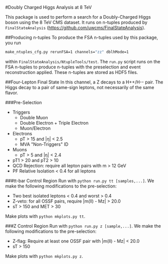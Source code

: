 #Doubly Charged Higgs Analysis at 8 TeV

This package is used to perform a search for a Doubly-Charged Higgs boson using
the 8 TeV CMS dataset. It runs on n-tuples produced by `FinalStateAnalysis`
(https://github.com/uwcms/FinalStateAnalysis).

##Producing n-tuples
To produce the FSA n-tuples used by this package, you run

```sh
make_ntuples_cfg.py rerunFSA=1 channels="zz" dblhMode=1
```

within `FinalStateAnalysis/NtupleTools/test`. The `run.py` script runs on the
FSA n-tuples to produce n-tuples with the preselection and event reconstruction
applied. These n-tuples are stored as HDF5 files.

##Four-Lepton Final State
In this channel, a Z decays to a H++/H-- pair. The Higgs decay to a pair of
same-sign leptons, not necessarily of the same flavor.

###Pre-Selection
 - Triggers
   - Double Muon
   - Double Electron + Triple Electron
   - Muon/Electron
 - Electrons
   - pT > 15 and |&eta;| < 2.5
   - MVA "Non-Triggers" ID
 - Muons
   - pT > 5 and |&eta;| < 2.4
 - pT1 > 20 and pT2 > 10
 - QCD Rejection: require all lepton pairs with m > 12 GeV
 - PF Relative Isolation < 0.4 for all leptons

###tt-bar Control Region
Run with `python run.py tt [samples,...]`. We make the following modifications to the
pre-selection:

 - Two best isolated leptons < 0.4 and worst > 0.4
 - Z-veto: for all OSSF pairs, require |m(ll) - Mz| > 20.0
 - sT > 150 and MET > 30

Make plots with `python mkplots.py tt`.

###Z Control Region
Run with `python run.py z [sample,...]`. We make the following modifications to
the pre-selection:

 - Z-flag: Require at least one OSSF pair with |m(ll) - Mz| < 20.0
 - sT > 150

Make plots with `python mkplots.py z`.
